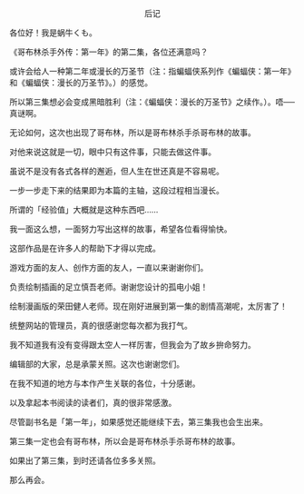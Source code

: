 <p align="center">后记</p>

各位好！我是蜗牛くも。

《哥布林杀手外传：第一年》的第二集，各位还满意吗？

或许会给人一种第二年或漫长的万圣节（注：指蝙蝠侠系列作《蝙蝠侠：第一年》和《蝙蝠侠：漫长的万圣节》。）的感觉。

所以第三集想必会变成黑暗胜利（注：《蝙蝠侠：漫长的万圣节》之续作。）。唔──真谜啊。

无论如何，这次也出现了哥布林，所以是哥布林杀手杀哥布林的故事。

对他来说这就是一切，眼中只有这件事，只能去做这件事。

虽说不是没有各式各样的邂逅，但人生在世还真是不容易呢。

一步一步走下来的结果即为本篇的主轴，这段过程相当漫长。

所谓的「经验值」大概就是这种东西吧……

我一面这么想，一面努力写出这样的故事，希望各位看得愉快。

这部作品是在许多人的帮助下才得以完成。

游戏方面的友人、创作方面的友人，一直以来谢谢你们。

负责绘制插画的足立慎吾老师。谢谢您设计的孤电小姐！

绘制漫画版的荣田健人老师。现在刚好进展到第一集的剧情高潮呢，太厉害了！

统整网站的管理员，真的很感谢您每次都为我打气。

我不知道我有没有变得跟太空人一样厉害，但我会为了故乡拚命努力。

编辑部的大家，总是承蒙关照。这次也谢谢您们。

在我不知道的地方与本作产生关联的各位，十分感谢。

以及拿起本书阅读的读者们，真的很非常感激。

尽管副书名是「第一年」，如果感觉还能继续下去，第三集我也会生出来。

第三集一定也会有哥布林，所以会是哥布林杀手杀哥布林的故事。

如果出了第三集，到时还请各位多多关照。

那么再会。

